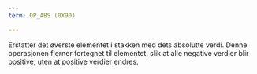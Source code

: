 ```yaml
---
term: OP_ABS (0X90)

---
```

Erstatter det øverste elementet i stakken med dets absolutte verdi. Denne operasjonen fjerner fortegnet til elementet, slik at alle negative verdier blir positive, uten at positive verdier endres.